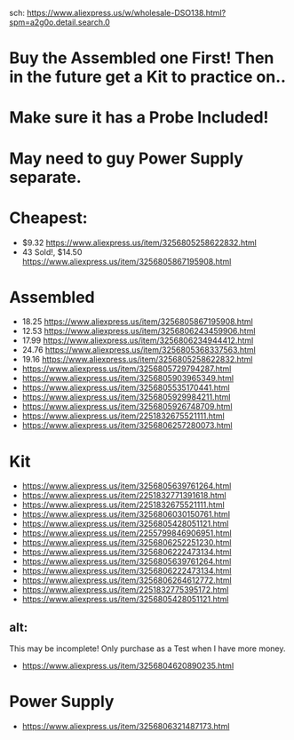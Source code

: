 sch: https://www.aliexpress.us/w/wholesale-DSO138.html?spm=a2g0o.detail.search.0

# **Buy the Assembled one First! Then in the future get a Kit to practice on..**
# Make sure it has a Probe Included!
# May need to guy Power Supply separate.

# Cheapest:
- $9.32 https://www.aliexpress.us/item/3256805258622832.html
- 43 Sold!, $14.50 https://www.aliexpress.us/item/3256805867195908.html

# Assembled
- 18.25 https://www.aliexpress.us/item/3256805867195908.html
- 12.53 https://www.aliexpress.us/item/3256806243459906.html
- 17.99 https://www.aliexpress.us/item/3256806234944412.html
- 24.76 https://www.aliexpress.us/item/3256805368337563.html
- 19.16 https://www.aliexpress.us/item/3256805258622832.html
- https://www.aliexpress.us/item/3256805729794287.html
- https://www.aliexpress.us/item/3256805903965349.html
- https://www.aliexpress.us/item/3256805535170441.html
- https://www.aliexpress.us/item/3256805929984211.html
- https://www.aliexpress.us/item/3256805926748709.html
- https://www.aliexpress.us/item/2251832675521111.html
- https://www.aliexpress.us/item/3256806257280073.html

# Kit
- https://www.aliexpress.us/item/3256805639761264.html
- https://www.aliexpress.us/item/2251832771391618.html
- https://www.aliexpress.us/item/2251832675521111.html
- https://www.aliexpress.us/item/3256806030150761.html
- https://www.aliexpress.us/item/3256805428051121.html
- https://www.aliexpress.us/item/2255799846906951.html
- https://www.aliexpress.us/item/3256806252251230.html
- https://www.aliexpress.us/item/3256806222473134.html
- https://www.aliexpress.us/item/3256805639761264.html
- https://www.aliexpress.us/item/3256806222473134.html
- https://www.aliexpress.us/item/3256806264612772.html
- https://www.aliexpress.us/item/2251832775395172.html
- https://www.aliexpress.us/item/3256805428051121.html

## alt:
This may be incomplete! Only purchase as a Test when I have more money.
- https://www.aliexpress.us/item/3256804620890235.html

# Power Supply
- https://www.aliexpress.us/item/3256806321487173.html
